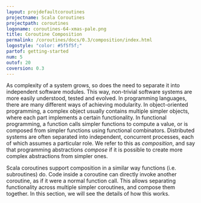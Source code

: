 ```yaml
---
layout: projdefaultcoroutines
projectname: Scala Coroutines
projectpath: coroutines
logoname: coroutines-64-xmas-pale.png
title: Coroutine Composition
permalink: /coroutines/docs/0.3/composition/index.html
logostyle: "color: #5f5f5f;"
partof: getting-started
num: 5
outof: 20
coversion: 0.3
---
```



As complexity of a system grows,
so does the need to separate it into independent software modules.
This way, non-trivial software systems are more easily understood,
tested and evolved.
In programming languages,
there are many different ways of achieving modularity.
In object-oriented programming,
a complex object usually contains multiple simpler objects,
where each part implements a certain functionality.
In functional programming,
a function calls simpler functions to compute a value,
or is composed from simpler functions using functional combinators.
Distributed systems are often separated into
independent, concurrent processes,
each of which assumes a particular role.
We refer to this as *composition*,
and say that programming abstractions *compose*
if it is possible to create more complex abstractions from simpler ones.

Scala coroutines support composition
in a similar way functions (i.e. subroutines) do.
Code inside a coroutine can directly invoke another coroutine,
as if it were a normal function call.
This allows separating functionality across multiple simpler coroutines,
and compose them together.
In this section, we will see the details of how this works.


